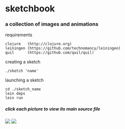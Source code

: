 # sketchbook
### a collection of images and animations

requirements

    clojure   (http://clojure.org)
    leiningen (https://github.com/technomancy/leiningen)
    quil      (https://github.com/quil/quil)

creating a sketch

    ./sketch 'name'

launching a sketch

    cd ./sketch_name
    lein deps
    lein run

##### click each picture to view its main source file

<a href="https://github.com/glucero/sketchbook/blob/master/plasma/src/plasma/core.clj">
<img src="https://raw.github.com/glucero/sketchbook/master/images/plasma.gif" /></a>
<a href="https://github.com/glucero/sketchbook/blob/master/bouncing_ball/src/bouncing_ball/core.clj">
<img src="https://raw.github.com/glucero/sketchbook/master/images/bouncing_ball.gif" /></a>
